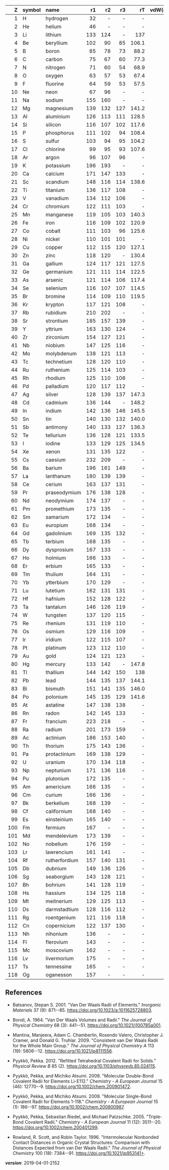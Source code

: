 | Z   | symbol | name          | r1    | r2    | r3    | rT    | vdW(calc) | vdW(cryst)   | vdW(eq) |
| ---:|:------ |:------------- | -----:| -----:| -----:| -----:| ---------:| ------------:| -------:|
|   1 | H      | hydrogen      | 32    | -     | -     | -     | 110       | -            | -       |
|   2 | He     | helium        | 46    | -     | -     | -     | 140       | -            | -       |
|   3 | Li     | lithium       | 133   | 124   | -     | 137   | 181       | 220          | 263     |
|   4 | Be     | beryllium     | 102   | 90    | 85    | 106.1 | 153       | 190          | 223     |
|   5 | B      | boron         | 85    | 78    | 73    | 88.2  | 192       | 180          | 205     |
|   6 | C      | carbon        | 75    | 67    | 60    | 77.3  | 170       | 170          | 196     |
|   7 | N      | nitrogen      | 71    | 60    | 54    | 68.9  | 155       | 160          | 179     |
|   8 | O      | oxygen        | 63    | 57    | 53    | 67.4  | 152       | 155          | 171     |
|   9 | F      | fluorine      | 64    | 59    | 53    | 57.5  | 147       | 150          | 165     |
|  10 | Ne     | neon          | 67    | 96    | -     | -     | 154       | 240          | -       |
|  11 | Na     | sodium        | 155   | 160   | -     | -     | 227       | 220          | 277     |
|  12 | Mg     | magnesium     | 139   | 132   | 127   | 141.2 | 173       | 210          | 242     |
|  13 | Al     | aluminium     | 126   | 113   | 111   | 128.5 | 184       | 210          | 240     |
|  14 | Si     | silicon       | 116   | 107   | 102   | 117.6 | 210       | 210          | 226     |
|  15 | P      | phosphorus    | 111   | 102   | 94    | 108.4 | 180       | 195          | 214     |
|  16 | S      | sulfur        | 103   | 94    | 95    | 104.2 | 180       | 180          | 206     |
|  17 | Cl     | chlorine      | 99    | 95    | 93    | 107.6 | 175       | 180          | 205     |
|  18 | Ar     | argon         | 96    | 107   | 96    | -     | 188       | -            | -       |
|  19 | K      | potassium     | 196   | 193   | -     | -     | 275       | 280          | 302     |
|  20 | Ca     | calcium       | 171   | 147   | 133   | -     | 231       | 240          | 278     |
|  21 | Sc     | scandium      | 148   | 116   | 114   | 138.6 | -         | 230          | 262     |
|  22 | Ti     | titanium      | 136   | 117   | 108   | -     | -         | 215          | 244     |
|  23 | V      | vanadium      | 134   | 112   | 106   | -     | -         | 205          | 227     |
|  24 | Cr     | chromium      | 122   | 111   | 103   | -     | -         | 205          | 223     |
|  25 | Mn     | manganese     | 119   | 105   | 103   | 140.3 | -         | 205          | 225     |
|  26 | Fe     | iron          | 116   | 109   | 102   | 120.9 | -         | 205          | 227     |
|  27 | Co     | cobalt        | 111   | 103   | 96    | 125.6 | -         | 200          | 225     |
|  28 | Ni     | nickel        | 110   | 101   | 101   | -     | -         | 200          | 223     |
|  29 | Cu     | copper        | 112   | 115   | 120   | 127.1 | -         | 200          | 227     |
|  30 | Zn     | zinc          | 118   | 120   | -     | 130.4 | -         | 210          | 224     |
|  31 | Ga     | gallium       | 124   | 117   | 121   | 127.5 | 187       | 210          | 241     |
|  32 | Ge     | germanium     | 121   | 111   | 114   | 122.5 | 211       | 210          | 232     |
|  33 | As     | arsenic       | 121   | 114   | 106   | 117.4 | 185       | 205          | 225     |
|  34 | Se     | selenium      | 116   | 107   | 107   | 114.5 | 190       | 190          | 218     |
|  35 | Br     | bromine       | 114   | 109   | 110   | 119.5 | 183       | 190          | 210     |
|  36 | Kr     | krypton       | 117   | 121   | 108   | -     | 202       | -            | -       |
|  37 | Rb     | rubidium      | 210   | 202   | -     | -     | 303       | 290          | 315     |
|  38 | Sr     | strontium     | 185   | 157   | 139   | -     | 249       | 255          | 294     |
|  39 | Y      | yttrium       | 163   | 130   | 124   | -     | -         | 240          | 271     |
|  40 | Zr     | zirconium     | 154   | 127   | 121   | -     | -         | 230          | 257     |
|  41 | Nb     | niobium       | 147   | 125   | 116   | -     | -         | 215          | 246     |
|  42 | Mo     | molybdenum    | 138   | 121   | 113   | -     | -         | 210          | 239     |
|  43 | Tc     | technetium    | 128   | 120   | 110   | -     | -         | 205          | 237     |
|  44 | Ru     | ruthenium     | 125   | 114   | 103   | -     | -         | 205          | 237     |
|  45 | Rh     | rhodium       | 125   | 110   | 106   | -     | -         | 200          | 232     |
|  46 | Pd     | palladium     | 120   | 117   | 112   | -     | -         | 205          | 235     |
|  47 | Ag     | silver        | 128   | 139   | 137   | 147.3 | -         | 210          | 237     |
|  48 | Cd     | cadmium       | 136   | 144   | -     | 148.2 | -         | 220          | 237     |
|  49 | In     | indium        | 142   | 136   | 146   | 145.5 | 193       | 220          | 253     |
|  50 | Sn     | tin           | 140   | 130   | 132   | 140.0 | 217       | 225          | 246     |
|  51 | Sb     | antimony      | 140   | 133   | 127   | 136.3 | 206       | 220          | 241     |
|  52 | Te     | tellurium     | 136   | 128   | 121   | 133.5 | 206       | 210          | 236     |
|  53 | I      | iodine        | 133   | 129   | 125   | 134.5 | 198       | 210          | 222     |
|  54 | Xe     | xenon         | 131   | 135   | 122   | -     | 216       | -            | -       |
|  55 | Cs     | caesium       | 232   | 209   | -     | -     | 343       | 300          | 330     |
|  56 | Ba     | barium        | 196   | 161   | 149   | -     | 268       | 270          | 305     |
|  57 | La     | lanthanum     | 180   | 139   | 139   | -     | -         | 250          | 281     |
|  58 | Ce     | cerium        | 163   | 137   | 131   | -     | -         | -            | -       |
|  59 | Pr     | praseodymium  | 176   | 138   | 128   | -     | -         | -            | -       |
|  60 | Nd     | neodymium     | 174   | 137   | -     | -     | -         | -            | -       |
|  61 | Pm     | promethium    | 173   | 135   | -     | -     | -         | -            | -       |
|  62 | Sm     | samarium      | 172   | 134   | -     | -     | -         | -            | -       |
|  63 | Eu     | europium      | 168   | 134   | -     | -     | -         | -            | -       |
|  64 | Gd     | gadolinium    | 169   | 135   | 132   | -     | -         | -            | -       |
|  65 | Tb     | terbium       | 168   | 135   | -     | -     | -         | -            | -       |
|  66 | Dy     | dysprosium    | 167   | 133   | -     | -     | -         | -            | -       |
|  67 | Ho     | holmium       | 166   | 133   | -     | -     | -         | -            | -       |
|  68 | Er     | erbium        | 165   | 133   | -     | -     | -         | -            | -       |
|  69 | Tm     | thulium       | 164   | 131   | -     | -     | -         | -            | -       |
|  70 | Yb     | ytterbium     | 170   | 129   | -     | -     | -         | -            | -       |
|  71 | Lu     | lutetium      | 162   | 131   | 131   | -     | -         | -            | -       |
|  72 | Hf     | hafnium       | 152   | 128   | 122   | -     | -         | 225          | 252     |
|  73 | Ta     | tantalum      | 146   | 126   | 119   | -     | -         | 220          | 242     |
|  74 | W      | tungsten      | 137   | 120   | 115   | -     | -         | 210          | 236     |
|  75 | Re     | rhenium       | 131   | 119   | 110   | -     | -         | 205          | 235     |
|  76 | Os     | osmium        | 129   | 116   | 109   | -     | -         | 200          | 233     |
|  77 | Ir     | iridium       | 122   | 115   | 107   | -     | -         | 200          | 234     |
|  78 | Pt     | platinum      | 123   | 112   | 110   | -     | -         | 205          | 237     |
|  79 | Au     | gold          | 124   | 121   | 123   | -     | -         | 210          | 241     |
|  80 | Hg     | mercury       | 133   | 142   | -     | 147.8 | -         | 205          | 225     |
|  81 | Tl     | thallium      | 144   | 142   | 150   | 138   | 196       | 220          | 253     |
|  82 | Pb     | lead          | 144   | 135   | 137   | 144.1 | 202       | 230          | 253     |
|  83 | Bi     | bismuth       | 151   | 141   | 135   | 146.0 | 207       | 230          | 252     |
|  84 | Po     | polonium      | 145   | 135   | 129   | 141.6 | 197       | -            | -       |
|  85 | At     | astatine      | 147   | 138   | 138   | -     | 202       | -            | -       |
|  86 | Rn     | radon         | 142   | 145   | 133   | -     | 220       | -            | -       |
|  87 | Fr     | francium      | 223   | 218   | -     | -     | 348       | -            | -       |
|  88 | Ra     | radium        | 201   | 173   | 159   | -     | 283       | -            | -       |
|  89 | Ac     | actinium      | 186   | 153   | 140   | -     | -         | -            | -       |
|  90 | Th     | thorium       | 175   | 143   | 136   | -     | -         | 240          | 275     |
|  91 | Pa     | protactinium  | 169   | 138   | 129   | -     | -         | -            | -       |
|  92 | U      | uranium       | 170   | 134   | 118   | -     | -         | 230          | 265     |
|  93 | Np     | neptunium     | 171   | 136   | 116   | -     | -         | -            | -       |
|  94 | Pu     | plutonium     | 172   | 135   | -     | -     | -         | -            | -       |
|  95 | Am     | americium     | 166   | 135   | -     | -     | -         | -            | -       |
|  96 | Cm     | curium        | 166   | 136   | -     | -     | -         | -            | -       |
|  97 | Bk     | berkelium     | 168   | 139   | -     | -     | -         | -            | -       |
|  98 | Cf     | californium   | 168   | 140   | -     | -     | -         | -            | -       |
|  99 | Es     | einsteinium   | 165   | 140   | -     | -     | -         | -            | -       |
| 100 | Fm     | fermium       | 167   | -     | -     | -     | -         | -            | -       |
| 101 | Md     | mendelevium   | 173   | 139   | -     | -     | -         | -            | -       |
| 102 | No     | nobelium      | 176   | 159   | -     | -     | -         | -            | -       |
| 103 | Lr     | lawrencium    | 161   | 141   | -     | -     | -         | -            | -       |
| 104 | Rf     | rutherfordium | 157   | 140   | 131   | -     | -         | -            | -       |
| 105 | Db     | dubnium       | 149   | 136   | 126   | -     | -         | -            | -       |
| 106 | Sg     | seaborgium    | 143   | 128   | 121   | -     | -         | -            | -       |
| 107 | Bh     | bohrium       | 141   | 128   | 119   | -     | -         | -            | -       |
| 108 | Hs     | hassium       | 134   | 125   | 118   | -     | -         | -            | -       |
| 109 | Mt     | meitnerium    | 129   | 125   | 113   | -     | -         | -            | -       |
| 110 | Ds     | darmstadtium  | 128   | 116   | 112   | -     | -         | -            | -       |
| 111 | Rg     | roentgenium   | 121   | 116   | 118   | -     | -         | -            | -       |
| 112 | Cn     | copernicium   | 122   | 137   | 130   | -     | -         | -            | -       |
| 113 | Nh     | nihonium      | 136   | -     | -     | -     | -         | -            | -       |
| 114 | Fl     | flerovium     | 143   | -     | -     | -     | -         | -            | -       |
| 115 | Mc     | moscovium     | 162   | -     | -     | -     | -         | -            | -       |
| 116 | Lv     | livermorium   | 175   | -     | -     | -     | -         | -            | -       |
| 117 | Ts     | tennessine    | 165   | -     | -     | -     | -         | -            | -       |
| 118 | Og     | oganesson     | 157   | -     | -     | -     | -         | -            | -       |

## References
* Batsanov, Stepan S. 2001. "Van Der Waals Radii of Elements." *Inorganic
Materials* 37 (9): 871--85. <https://doi.org/10.1023/a:1011625728803>.

* Bondi, A. 1964. "Van Der Waals Volumes and Radii." *The Journal of
Physical Chemistry* 68 (3): 441--51.
<https://doi.org/10.1021/j100785a001>.

* Mantina, Manjeera, Adam C. Chamberlin, Rosendo Valero, Christopher J.
Cramer, and Donald G. Truhlar. 2009. "Consistent van Der Waals Radii for
the Whole Main Group." *The Journal of Physical Chemistry A* 113 (19):
5806--12. <https://doi.org/10.1021/jp8111556>.

* Pyykkö, Pekka. 2012. "Refitted Tetrahedral Covalent Radii for Solids."
*Physical Review B* 85 (2).
<https://doi.org/10.1103/physrevb.85.024115>.

* Pyykkö, Pekka, and Michiko Atsumi. 2009. "Molecular Double-Bond
Covalent Radii for Elements Li-E112." *Chemistry - A European Journal*
15 (46): 12770--9. <https://doi.org/10.1002/chem.200901472>.

* Pyykkö, Pekka, and Michiko Atsumi. 2009. "Molecular Single-Bond Covalent Radii for Elements
1-118." *Chemistry - A European Journal* 15 (1): 186--97.
<https://doi.org/10.1002/chem.200800987>.

* Pyykkö, Pekka, Sebastian Riedel, and Michael Patzschke. 2005.
"Triple-Bond Covalent Radii." *Chemistry - A European Journal* 11 (12):
3511--20. <https://doi.org/10.1002/chem.200401299>.

* Rowland, R. Scott, and Robin Taylor. 1996. "Intermolecular Nonbonded
Contact Distances in Organic Crystal Structures: Comparison with
Distances Expected from van Der Waals Radii." *The Journal of Physical
Chemistry* 100 (18): 7384--91. <https://doi.org/10.1021/jp953141+>.


___version___: 2019-04-01-2152
